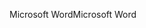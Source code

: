 <span data-ttu-id="599cd-101">Microsoft Word</span><span class="sxs-lookup"><span data-stu-id="599cd-101">Microsoft Word</span></span>